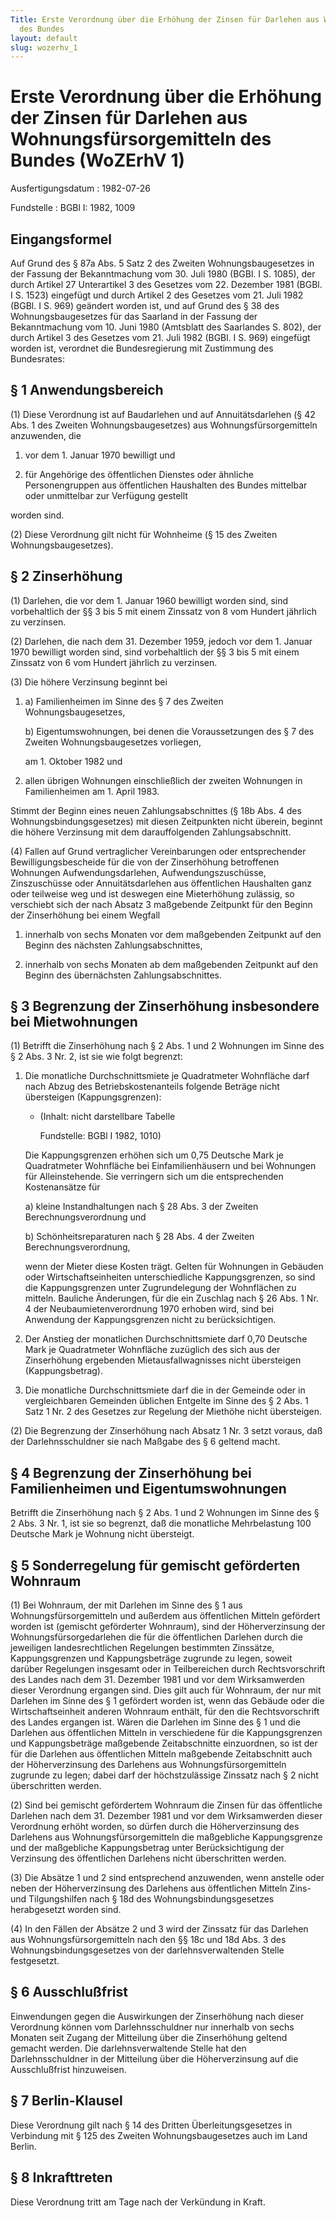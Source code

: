 ```yaml
---
Title: Erste Verordnung über die Erhöhung der Zinsen für Darlehen aus Wohnungsfürsorgemitteln
  des Bundes
layout: default
slug: wozerhv_1
---
```


# Erste Verordnung über die Erhöhung der Zinsen für Darlehen aus Wohnungsfürsorgemitteln des Bundes (WoZErhV 1)

Ausfertigungsdatum
:   1982-07-26

Fundstelle
:   BGBl I: 1982, 1009



## Eingangsformel

Auf Grund des § 87a Abs. 5 Satz 2 des Zweiten Wohnungsbaugesetzes in
der Fassung der Bekanntmachung vom 30. Juli 1980 (BGBl. I S. 1085),
der durch Artikel 27 Unterartikel 3 des Gesetzes vom 22. Dezember 1981
(BGBl. I S. 1523) eingefügt und durch Artikel 2 des Gesetzes vom 21.
Juli 1982 (BGBl. I S. 969) geändert worden ist, und auf Grund des § 38
des Wohnungsbaugesetzes für das Saarland in der Fassung der
Bekanntmachung vom 10. Juni 1980 (Amtsblatt des Saarlandes S. 802),
der durch Artikel 3 des Gesetzes vom 21. Juli 1982 (BGBl. I S. 969)
eingefügt worden ist, verordnet die Bundesregierung mit Zustimmung des
Bundesrates:


## § 1 Anwendungsbereich

(1) Diese Verordnung ist auf Baudarlehen und auf Annuitätsdarlehen (§
42 Abs. 1 des Zweiten Wohnungsbaugesetzes) aus Wohnungsfürsorgemitteln
anzuwenden, die

1.  vor dem 1. Januar 1970 bewilligt und


2.  für Angehörige des öffentlichen Dienstes oder ähnliche Personengruppen
    aus öffentlichen Haushalten des Bundes mittelbar oder unmittelbar zur
    Verfügung gestellt



worden sind.

(2) Diese Verordnung gilt nicht für Wohnheime (§ 15 des Zweiten
Wohnungsbaugesetzes).


## § 2 Zinserhöhung

(1) Darlehen, die vor dem 1. Januar 1960 bewilligt worden sind, sind
vorbehaltlich der §§ 3 bis 5 mit einem Zinssatz von 8 vom Hundert
jährlich zu verzinsen.

(2) Darlehen, die nach dem 31. Dezember 1959, jedoch vor dem 1. Januar
1970 bewilligt worden sind, sind vorbehaltlich der §§ 3 bis 5 mit
einem Zinssatz von 6 vom Hundert jährlich zu verzinsen.

(3) Die höhere Verzinsung beginnt bei

1.
    a)  Familienheimen im Sinne des § 7 des Zweiten Wohnungsbaugesetzes,


    b)  Eigentumswohnungen, bei denen die Voraussetzungen des § 7 des Zweiten
        Wohnungsbaugesetzes vorliegen,




    am 1. Oktober 1982 und


2.  allen übrigen Wohnungen einschließlich der zweiten Wohnungen in
    Familienheimen am 1. April 1983.



Stimmt der Beginn eines neuen Zahlungsabschnittes (§ 18b Abs. 4 des
Wohnungsbindungsgesetzes) mit diesen Zeitpunkten nicht überein,
beginnt die höhere Verzinsung mit dem darauffolgenden
Zahlungsabschnitt.

(4) Fallen auf Grund vertraglicher Vereinbarungen oder entsprechender
Bewilligungsbescheide für die von der Zinserhöhung betroffenen
Wohnungen Aufwendungsdarlehen, Aufwendungszuschüsse, Zinszuschüsse
oder Annuitätsdarlehen aus öffentlichen Haushalten ganz oder teilweise
weg und ist deswegen eine Mieterhöhung zulässig, so verschiebt sich
der nach Absatz 3 maßgebende Zeitpunkt für den Beginn der Zinserhöhung
bei einem Wegfall

1.  innerhalb von sechs Monaten vor dem maßgebenden Zeitpunkt auf den
    Beginn des nächsten Zahlungsabschnittes,


2.  innerhalb von sechs Monaten ab dem maßgebenden Zeitpunkt auf den
    Beginn des übernächsten Zahlungsabschnittes.





## § 3 Begrenzung der Zinserhöhung insbesondere bei Mietwohnungen

(1) Betrifft die Zinserhöhung nach § 2 Abs. 1 und 2 Wohnungen im Sinne
des § 2 Abs. 3 Nr. 2, ist sie wie folgt begrenzt:

1.  Die monatliche Durchschnittsmiete je Quadratmeter Wohnfläche darf nach
    Abzug des Betriebskostenanteils folgende Beträge nicht übersteigen
    (Kappungsgrenzen):

    *   (Inhalt: nicht darstellbare Tabelle

        Fundstelle: BGBl I 1982, 1010)




    Die Kappungsgrenzen erhöhen sich um 0,75 Deutsche Mark je Quadratmeter
    Wohnfläche bei Einfamilienhäusern und bei Wohnungen für
    Alleinstehende. Sie verringern sich um die entsprechenden
    Kostenansätze für

    a)  kleine Instandhaltungen nach § 28 Abs. 3 der Zweiten
        Berechnungsverordnung und


    b)  Schönheitsreparaturen nach § 28 Abs. 4 der Zweiten
        Berechnungsverordnung,




    wenn der Mieter diese Kosten trägt. Gelten für Wohnungen in Gebäuden
    oder Wirtschaftseinheiten unterschiedliche Kappungsgrenzen, so sind
    die Kappungsgrenzen unter Zugrundelegung der Wohnflächen zu mitteln.
    Bauliche Änderungen, für die ein Zuschlag nach § 26 Abs. 1 Nr. 4 der
    Neubaumietenverordnung 1970 erhoben wird, sind bei Anwendung der
    Kappungsgrenzen nicht zu berücksichtigen.


2.  Der Anstieg der monatlichen Durchschnittsmiete darf 0,70 Deutsche Mark
    je Quadratmeter Wohnfläche zuzüglich des sich aus der Zinserhöhung
    ergebenden Mietausfallwagnisses nicht übersteigen (Kappungsbetrag).


3.  Die monatliche Durchschnittsmiete darf die in der Gemeinde oder in
    vergleichbaren Gemeinden üblichen Entgelte im Sinne des § 2 Abs. 1
    Satz 1 Nr. 2 des Gesetzes zur Regelung der Miethöhe nicht übersteigen.




(2) Die Begrenzung der Zinserhöhung nach Absatz 1 Nr. 3 setzt voraus,
daß der Darlehnsschuldner sie nach Maßgabe des § 6 geltend macht.


## § 4 Begrenzung der Zinserhöhung bei Familienheimen und Eigentumswohnungen

Betrifft die Zinserhöhung nach § 2 Abs. 1 und 2 Wohnungen im Sinne des
§ 2 Abs. 3 Nr. 1, ist sie so begrenzt, daß die monatliche
Mehrbelastung 100 Deutsche Mark je Wohnung nicht übersteigt.


## § 5 Sonderregelung für gemischt geförderten Wohnraum

(1) Bei Wohnraum, der mit Darlehen im Sinne des § 1 aus
Wohnungsfürsorgemitteln und außerdem aus öffentlichen Mitteln
gefördert worden ist (gemischt geförderter Wohnraum), sind der
Höherverzinsung der Wohnungsfürsorgedarlehen die für die öffentlichen
Darlehen durch die jeweiligen landesrechtlichen Regelungen bestimmten
Zinssätze, Kappungsgrenzen und Kappungsbeträge zugrunde zu legen,
soweit darüber Regelungen insgesamt oder in Teilbereichen durch
Rechtsvorschrift des Landes nach dem 31. Dezember 1981 und vor dem
Wirksamwerden dieser Verordnung ergangen sind. Dies gilt auch für
Wohnraum, der nur mit Darlehen im Sinne des § 1 gefördert worden ist,
wenn das Gebäude oder die Wirtschaftseinheit anderen Wohnraum enthält,
für den die Rechtsvorschrift des Landes ergangen ist. Wären die
Darlehen im Sinne des § 1 und die Darlehen aus öffentlichen Mitteln in
verschiedene für die Kappungsgrenzen und Kappungsbeträge maßgebende
Zeitabschnitte einzuordnen, so ist der für die Darlehen aus
öffentlichen Mitteln maßgebende Zeitabschnitt auch der Höherverzinsung
des Darlehens aus Wohnungsfürsorgemitteln zugrunde zu legen; dabei
darf der höchstzulässige Zinssatz nach § 2 nicht überschritten werden.

(2) Sind bei gemischt gefördertem Wohnraum die Zinsen für das
öffentliche Darlehen nach dem 31. Dezember 1981 und vor dem
Wirksamwerden dieser Verordnung erhöht worden, so dürfen durch die
Höherverzinsung des Darlehens aus Wohnungsfürsorgemitteln die
maßgebliche Kappungsgrenze und der maßgebliche Kappungsbetrag unter
Berücksichtigung der Verzinsung des öffentlichen Darlehens nicht
überschritten werden.

(3) Die Absätze 1 und 2 sind entsprechend anzuwenden, wenn anstelle
oder neben der Höherverzinsung des Darlehens aus öffentlichen Mitteln
Zins- und Tilgungshilfen nach § 18d des Wohnungsbindungsgesetzes
herabgesetzt worden sind.

(4) In den Fällen der Absätze 2 und 3 wird der Zinssatz für das
Darlehen aus Wohnungsfürsorgemitteln nach den §§ 18c und 18d Abs. 3
des Wohnungsbindungsgesetzes von der darlehnsverwaltenden Stelle
festgesetzt.


## § 6 Ausschlußfrist

Einwendungen gegen die Auswirkungen der Zinserhöhung nach dieser
Verordnung können vom Darlehnsschuldner nur innerhalb von sechs
Monaten seit Zugang der Mitteilung über die Zinserhöhung geltend
gemacht werden. Die darlehnsverwaltende Stelle hat den
Darlehnsschuldner in der Mitteilung über die Höherverzinsung auf die
Ausschlußfrist hinzuweisen.


## § 7 Berlin-Klausel

Diese Verordnung gilt nach § 14 des Dritten Überleitungsgesetzes in
Verbindung mit § 125 des Zweiten Wohnungsbaugesetzes auch im Land
Berlin.


## § 8 Inkrafttreten

Diese Verordnung tritt am Tage nach der Verkündung in Kraft.

